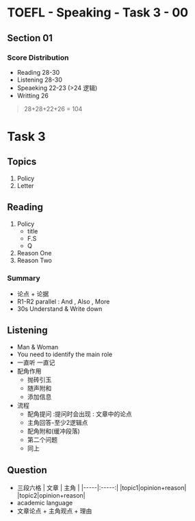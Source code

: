 TOEFL - Speaking - Task 3 - 00 
=====================
## Section 01
### Score Distribution
- Reading 28-30
- Listening 28-30 
- Speaeking 22-23 (>24 逻辑)
- Writting 26
>28+28+22+26 = 104

# Task 3
## Topics 
1. Policy
1. Letter
## Reading
 1. Policy 
    - title
    - F.S
    - Q
 1. Reason One
 2. Reason Two
### Summary
- 论点 + 论据
- R1-R2 parallel : And , Also , More 
- 30s Understand & Write down

## Listening
- Man & Woman 
- You need to identify the main role
- 一直听 一直记
- 配角作用
    - 抛砖引玉
    - 随声附和
    - 添加信息
- 流程
    - 配角提问 :提问时会出现 : 文章中的论点 
    - 主角回答-至少2逻辑点 
    - 配角附和(缓冲段落)
    - 第二个问题
    - 同上
## Question
- 三段六格
    | 文章 | 主角 |
    |-----|:-----:|
    |topic1|opinion+reason|
    |topic2|opinion+reason| 
- academic language
- 文章论点 + 主角观点 + 理由








